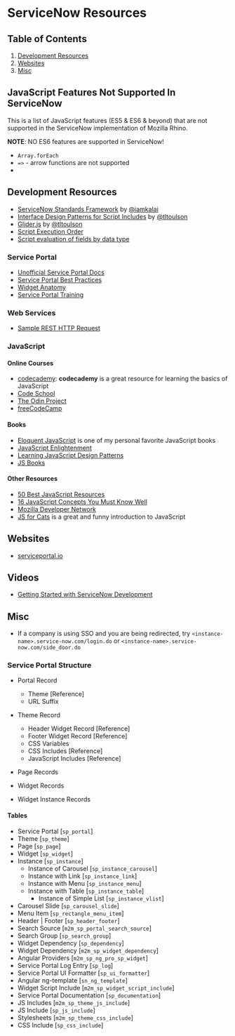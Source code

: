 # ServiceNow Resources

## Table of Contents
1. [Development Resources](#development-resources)
1. [Websites](#websites)
1. [Misc](#misc)


## JavaScript Features Not Supported In ServiceNow
This is a list of JavaScript features (ES5 & ES6 & beyond) that are not supported in the ServiceNow implementation of Mozilla Rhino. 

**NOTE**: NO ES6 features are supported in ServiceNow!

- `Array.forEach`
- `=>` - arrow functions are not supported
- 


## Development Resources
- [ServiceNow Standards Framework](https://github.com/iamkalai/SNStandardsFramework) by [@iamkalai](https://github.com/iamkalai)
- [Interface Design Patterns for Script Includes](https://codecreative.io/servicenow/interface-design-patterns-for-script-includes) by [@tltoulson](https://github.com/tltoulson)
- [Glider.js](https://github.com/tltoulson/Glider.js) by [@tltoulson](https://github.com/tltoulson)
- [Script Execution Order](https://docs.servicenow.com/bundle/jakarta-servicenow-platform/page/script/general-scripting/reference/r_ExecutionOrderScriptsAndEngines.html)
- [Script evaluation of fields by data type](https://docs.servicenow.com/bundle/jakarta-servicenow-platform/page/script/general-scripting/reference/r_ScriptingOfFieldTypes.html)

### Service Portal
- [Unofficial Service Portal Docs](https://github.com/newrocketinc/service-portal-docs)
- [Service Portal Best Practices](https://github.com/platform-experience/serviceportal-best-practice)
- [Widget Anatomy](https://www.youtube.com/watch?v=MllpUpcl6TI)
- [Service Portal  Training](https://developer.servicenow.com/app.do#!/trainlist/app_store_learnv2_serviceportal_jakarta_service_portal?v=jakarta)


### Web Services
- [Sample REST HTTP Request](https://gist.github.com/bryanbarnard/1f2d9e819dfb5fad41a3)

### JavaScript
#### Online Courses
- [codecademy](https://www.codecademy.com/learn/introduction-to-javascript): **codecademy** is a great resource for learning the basics of JavaScript
- [Code School](https://www.codeschool.com/learn/javascript)
- [The Odin Project](https://www.theodinproject.com/courses/javascript-and-jquery)
- [freeCodeCamp](https://www.freecodecamp.org)


#### Books
- [Eloquent JavaScript](http://eloquentjavascript.net/) is one of my personal favorite JavaScript books
- [JavaScript Enlightenment](http://www.javascriptenlightenment.com/)
- [Learning JavaScript Design Patterns](https://addyosmani.com/resources/essentialjsdesignpatterns/book/)
- [JS Books](http://jsbooks.revolunet.com/)


#### Other Resources
- [50 Best JavaScript Resources](https://medium.com/coderbyte/50-resources-to-help-you-start-learning-javascript-in-2017-4c70b222a3b9)
- [16 JavaScript Concepts You Must Know Well](http://javascriptissexy.com/16-javascript-concepts-you-must-know-well/)
- [Mozilla Developer Network](https://developer.mozilla.org/en-US/docs/Learn/JavaScript)
- [JS for Cats](http://jsforcats.com/) is a great and funny introduction to JavaScript


## Websites
- [serviceportal.io](https://serviceportal.io)


## Videos
- [Getting Started with ServiceNow Development](https://www.youtube.com/playlist?list=PL3rNcyAiDYK0maVCCzBAGKGcILgBgiP7Z)



## Misc
- If a company is using SSO and you are being redirected, try `<instance-name>.service-now.com/login.do` or `<instance-name>.service-now.com/side_door.do`


### Service Portal Structure
- Portal Record
    - Theme [Reference]
    - URL Suffix


- Theme Record
    - Header Widget Record [Reference]
    - Footer Widget Record [Reference]
    - CSS Variables
    - CSS Includes [Reference]
    - JavaScript Includes [Reference]

- Page Records


- Widget Records


- Widget Instance Records



#### Tables
- Service Portal [`sp_portal`]
- Theme [`sp_theme`]
- Page [`sp_page`]
- Widget [`sp_widget`]
- Instance [`sp_instance`]
    - Instance of Carousel [`sp_instance_carousel`]
    - Instance with Link [`sp_instance_link`]
    - Instance with Menu [`sp_instance_menu`]
    - Instance with Table [`sp_instance_table`]
        - Instance of Simple List [`sp_instance_vlist`]
- Carousel Slide [`sp_carousel_slide`]
- Menu Item [`sp_rectangle_menu_item`]
- Header | Footer [`sp_header_footer`]
- Search Source [`m2m_sp_portal_search_source`]
- Search Group [`sp_search_group`]
- Widget Dependency [`sp_dependency`]
- Widget Dependency [`m2m_sp_widget_dependency`]
- Angular Providers [`m2m_sp_ng_pro_sp_widget`]
- Service Portal Log Entry [`sp_log`]
- Service Portal UI Formatter [`sp_ui_formatter`]
- Angular ng-template [`sn_ng_template`]
- Widget Script Include [`m2m_sp_widget_script_include`]
- Service Portal Documentation [`sp_documentation`]
- JS Includes [`m2m_sp_theme_js_include`]
- JS Include [`sp_js_include`]
- Stylesheets [`m2m_sp_theme_css_include`]
- CSS Include [`sp_css_include`]
